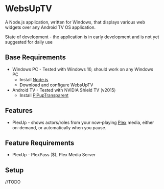 # WebsUpTV 
A Node.js application, written for Windows, that displays various web widgets over any Android TV OS application.

State of development - the application is in early development and is not yet suggested for daily use

## Base Requirements 
- Windows PC - Tested with Windows 10, should work on any Windows PC
  - Install [Node.js](https://nodejs.org/en/download/)
  - Download and configure WebsUpTV
- Android TV - Tested with NVIDIA Shield TV (v2015)
  - Install [PiPupTransparent](https://github.com/my-ugly-code/PiPupTransparent/releases)

## Features
- PlexUp - shows actors/roles from your now-playing [Plex](https://play.google.com/store/apps/details?id=com.plexapp.android&hl=en_US&gl=US) media, either on-demand, or automatically when you pause.

## Feature Requirements
- PlexUp - PlexPass ($), Plex Media Server

## Setup
//TODO
